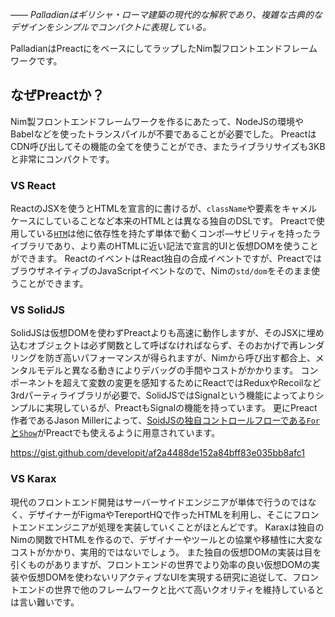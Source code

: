 *―― Palladianはギリシャ・ローマ建築の現代的な解釈であり、複雑な古典的なデザインをシンプルでコンパクトに表現している。*

PalladianはPreactにをベースにしてラップしたNim製フロントエンドフレームワークです。

## なぜPreactか？
Nim製フロントエンドフレームワークを作るにあたって、NodeJSの環境やBabelなどを使ったトランスパイルが不要であることが必要でした。
PreactはCDN呼び出してその機能の全てを使うことができ、またライブラリサイズも3KBと非常にコンパクトです。

### VS React
ReactのJSXを使うとHTMLを宣言的に書けるが、`className`や要素をキャメルケースにしていることなど本来のHTMLとは異なる独自のDSLです。
Preactで使用している[`HTM`](https://github.com/developit/htm)は他に依存性を持たず単体で動くコンポ―サビリティを持ったライブラリであり、より素のHTMLに近い記法で宣言的UIと仮想DOMを使うことができます。
ReactのイベントはReact独自の合成イベントですが、PreactではブラウザネイティブのJavaScriptイベントなので、Nimの`std/dom`をそのまま使うことができます。

### VS SolidJS
SolidJSは仮想DOMを使わずPreactよりも高速に動作しますが、そのJSXに埋め込むオブジェクトは必ず関数として呼ばなければならず、そのおかげで再レンダリングを防ぎ高いパフォーマンスが得られますが、Nimから呼び出す都合上、メンタルモデルと異なる動きによりデバッグの手間やコストがかかります。
コンポーネントを超えて変数の変更を感知するためにReactではReduxやRecoilなど3rdパーティライブラリが必要で、SolidJSではSignalという機能によってよりシンプルに実現しているが、PreactもSignalの機能を持っています。
更にPreact作者であるJason Millerによって、[SoidJSの独自コントロールフローである`For`と`Show`](https://www.solidjs.com/docs/latest/api#for)がPreactでも使えるように用意されています。

https://gist.github.com/developit/af2a4488de152a84bff83e035bb8afc1

### VS Karax
現代のフロントエンド開発はサーバーサイドエンジニアが単体で行うのではなく、デザイナーがFigmaやTereportHQで作ったHTMLを利用し、そこにフロントエンドエンジニアが処理を実装していくことがほとんどです。
Karaxは独自のNimの関数でHTMLを作るので、デザイナーやツールとの協業や移植性に大変なコストがかかり、実用的ではないでしょう。
また独自の仮想DOMの実装は目を引くものがありますが、フロントエンドの世界でより効率の良い仮想DOMの実装や仮想DOMを使わないリアクティブなUIを実現する研究に追従して、フロントエンドの世界で他のフレームワークと比べて高いクオリティを維持しているとは言い難いです。
